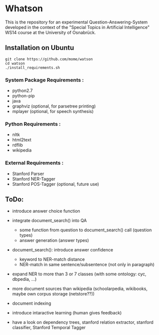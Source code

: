 # Whatson
This is the repository for an experimental Question-Answering-System developed in the context of the "Special Topics in Artificial Intelligence" WS14 course at the University of Osnabrück.

## Installation on Ubuntu
```
git clone https://github.com/mome/watson
cd watson
./install_requirements.sh
```


### System Package Requirements :
* python2.7
* python-pip
* java
* graphviz (optional, for parsetree printing)
* mplayer (optional, for speech synthesis)

### Python Requirements :
* nltk
* html2text
* rdflib
* wikipedia

### External Requirements :
* Stanford Parser
* Stanford NER-Tagger
* Stanford POS-Tagger (optional, future use)

## ToDo:
- introduce answer choice function
- integrate document_search() into QA
  - some function from question to document_search() call (question types)
  - answer generation (answer types)

- document_search(): introduce answer confidence
  - keyword to NER-match distance
  - NER-match in same sentence/subsentence (not only in paragraph)
- expand NER to more than 3 or 7 classes (with some ontology: cyc, dbpedia, ...)
- more document sources than wikipedia (schoolarpedia, wikibooks, maybe own corpus storage (netstore??))
- document indexing
- introduce intaractive learning (human gives feedback)
- have a look on dependency trees, stanford relation extractor, stanford classifier, Stanford Temporal Tagger
